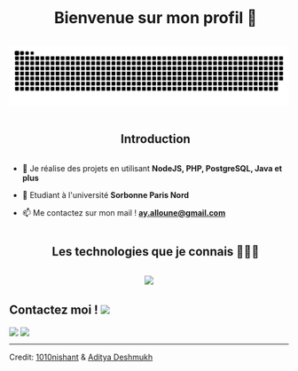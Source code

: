
<!--horizontal divider(gradiant)-->

<!--h1 without bottom border-->
<div id="user-content-toc">
  <ul align="center">
    <summary><h1 style="display: inline-block">Bienvenue sur mon profil 👋 </h1></summary>
  </ul>
</div>


<!--- snake -->
<div align="center">
  <img  src="https://github.com/1999AZZAR/1999AZZAR/blob/main/resources/img/grid-snake.svg"
       alt="snake" /></a>
</div>


<!--h2 without bottom border-->
<div id="user-content-toc">
  <ul align="center">
    <summary><h2 style="display: inline-block">Introduction</h2></summary>
  </ul>
</div>


<!--Intro start-->
- 🔭 Je réalise des projets en utilisant **NodeJS, PHP, PostgreSQL, Java et plus**

- 🌱 Etudiant à l'université **Sorbonne Paris Nord**

- 📫 Me contactez sur mon mail ! **ay.alloune@gmail.com**

<!--Intro end-->

<!--h1 without bottom border-->
<div id="user-content-toc">
  <ul align="center">
    <summary><h2 style="display: inline-block">Les technologies que je connais 👨🏻‍💻</h2></summary>
  </ul>
</div>
<!--tech stack icons-->
<p align="center">
  <a href="https://skillicons.dev">
    <img src="https://skillicons.dev/icons?i=bootstrap,c,css,discord,docker,express,github,html,idea,java,js,linux,mysql,postgresql,nextjs,nodejs,py,vscode&perline=14" />
  </a>
</p>



<h2> Contactez moi ! <img src='https://raw.githubusercontent.com/ShahriarShafin/ShahriarShafin/main/Assets/handshake.gif' width="100px"> </h2>

<a href = 'https://www.linkedin.com/in/aymen-alloune-885389227/'> <img width = '32px' align= 'center' src="https://raw.githubusercontent.com/rahulbanerjee26/githubAboutMeGenerator/main/icons/linked-in-alt.svg"/></a>     <a href = 'https://www.github.com/AymenShe'> <img width = '32px' align= 'center' src="https://raw.githubusercontent.com/rahulbanerjee26/githubAboutMeGenerator/main/icons/github.svg"/></a>



----------------------------------------------------------------------
Credit: [1010nishant](https://github.com/1010nishant) & [Aditya Deshmukh](https://github.com/Aditya664)
